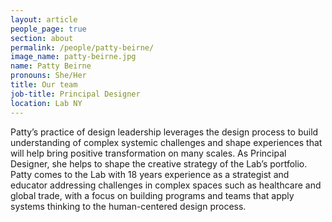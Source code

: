 ```yaml
---
layout: article
people_page: true
section: about
permalink: /people/patty-beirne/
image_name: patty-beirne.jpg
name: Patty Beirne
pronouns: She/Her
title: Our team
job-title: Principal Designer
location: Lab NY
---
```


Patty’s practice of design leadership leverages the design process to build understanding of complex systemic challenges and shape experiences that will help bring positive transformation on many scales. As Principal Designer, she helps to shape the creative strategy of the Lab’s portfolio. Patty comes to the Lab with 18 years experience as a strategist and educator addressing challenges in complex spaces such as healthcare and global trade, with a focus on building programs and teams that apply systems thinking to the human-centered design process.
